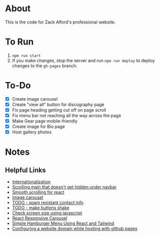 # About

This is the code for Zack Alford's professional website.

# To Run

1. `npm run start`
2. If you make changes, stop the server and run `npm run deploy` to deploy changes to the `gh-pages` branch.

# To-Do

- [x] Create image carousel
- [x] Create "view all" button for discography page
- [x] Fix page heading getting cut off on page scroll
- [x] Fix menu bar not reaching all the way across the page
- [x] Make Gear page mobile-friendly
- [x] Create image for Bio page
- [x] Host gallery photos

# Notes

## Helpful Links

- [Internationalization](https://dev.to/adrai/how-to-properly-internationalize-a-react-application-using-i18next-3hdb)
- [Scrolling main that doesn't get hidden under navbar](https://discuss.codecademy.com/t/content-is-scrolling-over-header/291674/3)
- [Smooth scrolling for react](https://github.com/fisshy/react-scroll)
- [Image carousel](http://css3.bradshawenterprises.com/cfimg/)
- [TODO - spam resistant contact info](https://dev.to/hkievet/react-protecting-an-email-address-3cp0)
- [TODO - make buttons shake](https://www.w3schools.com/howto/howto_css_shake_image.asp)
- [Check screen size using javascript](https://dev.to/yanns1/how-to-render-different-components-based-on-screen-size-2p35)
- [React Responsive Carousel](https://www.npmjs.com/package/react-responsive-carousel)
- [Simple Hamburger Menu Using React and Tailwind](https://www.codementor.io/@giorgiasambrotta/hamburger-menu-with-react-and-tailwind-css-1qx6sruvua)
- [Configuring a website domain while hosting with github pages](https://stackoverflow.com/questions/49571103/reactjs-app-published-to-github-pages-with-custom-domain)
